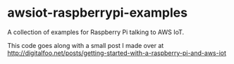 # awsiot-raspberrypi-examples

A collection of examples for Raspberry Pi talking to AWS IoT.

This code goes along with a small post I made over at
http://digitalfoo.net/posts/getting-started-with-a-raspberry-pi-and-aws-iot
